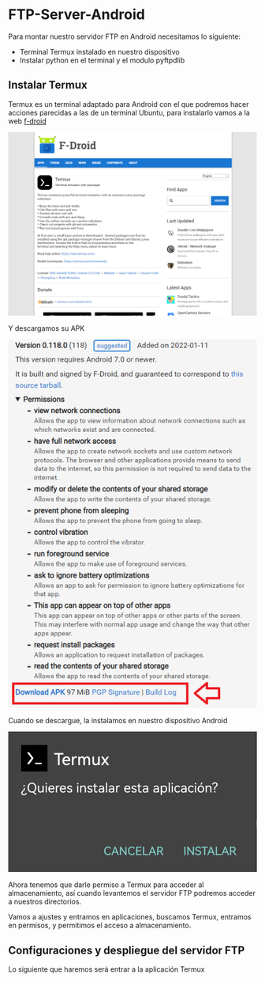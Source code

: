 # FTP-Server-Android

Para montar nuestro servidor FTP en Android necesitamos lo siguiente:
- Terminal Termux instalado en nuestro dispositivo
- Instalar python en el terminal y el modulo pyftpdlib

## Instalar Termux

Termux es un terminal adaptado para Android con el que podremos hacer acciones parecidas a las de un terminal Ubuntu, para instalarlo vamos a la web [f-droid](https://f-droid.org/en/packages/com.termux/) 

![imagen1](/images/img1.PNG)

Y descargamos su APK

![imagen2](/images/img2.png)

Cuando se descargue, la instalamos en nuestro dispositivo Android

![imagen3](/images/img3.png)

Ahora tenemos que darle permiso a Termux para acceder al almacenamiento, así cuando levantemos el servidor FTP podremos acceder a nuestros directorios.

Vamos a ajustes y entramos en aplicaciones, buscamos Termux, entramos en permisos, y permitimos el acceso a almacenamiento.

## Configuraciones y despliegue del servidor FTP

Lo siguiente que haremos será entrar a la aplicación Termux
